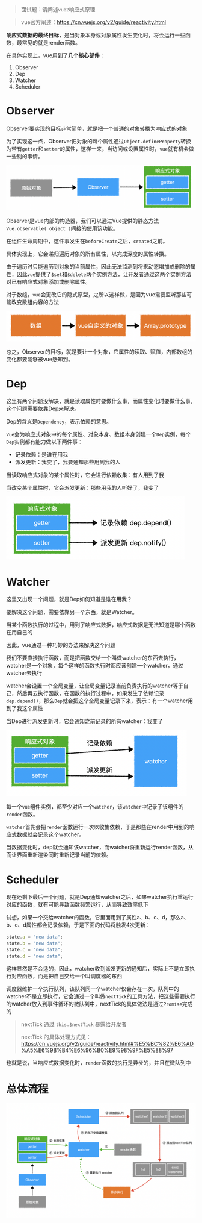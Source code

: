 > 面试题：请阐述`vue2`响应式原理

> vue官方阐述：https://cn.vuejs.org/v2/guide/reactivity.html

**响应式数据的最终目标**，是当对象本身或对象属性发生变化时，将会运行一些函数，最常见的就是render函数。

在具体实现上，vue用到了**几个核心部件**：

1. Observer
2. Dep
3. Watcher
4. Scheduler

# Observer

Observer要实现的目标非常简单，就是把一个普通的对象转换为响应式的对象

为了实现这一点，Observer把对象的每个属性通过`Object.defineProperty`转换为带有`getter`和`setter`的属性，这样一来，当访问或设置属性时，`vue`就有机会做一些别的事情。

<img src="./assets/20210226153448.png" alt="image-20210226153448807" style="zoom:50%;" />

Observer是vue内部的构造器，我们可以通过Vue提供的静态方法`Vue.observable( object )`间接的使用该功能。

在组件生命周期中，这件事发生在`beforeCreate`之后，`created`之前。

具体实现上，它会递归遍历对象的所有属性，以完成深度的属性转换。

由于遍历时只能遍历到对象的当前属性，因此无法监测到将来动态增加或删除的属性，因此`vue`提供了`$set`和`$delete`两个实例方法，让开发者通过这两个实例方法对已有响应式对象添加或删除属性。

对于数组，`vue`会更改它的隐式原型，之所以这样做，是因为vue需要监听那些可能改变数组内容的方法

<img src="./assets/20210226154624.png" alt="image-20210226154624015" style="zoom:50%;" />

总之，Observer的目标，就是要让一个对象，它属性的读取、赋值，内部数组的变化都要能够被vue感知到。

# Dep

这里有两个问题没解决，就是读取属性时要做什么事，而属性变化时要做什么事，这个问题需要依靠Dep来解决。

Dep的含义是`Dependency`，表示依赖的意思。

`Vue`会为响应式对象中的每个属性、对象本身、数组本身创建一个`Dep`实例，每个`Dep`实例都有能力做以下两件事：

- 记录依赖：是谁在用我
- 派发更新：我变了，我要通知那些用到我的人

当读取响应式对象的某个属性时，它会进行依赖收集：有人用到了我

当改变某个属性时，它会派发更新：那些用我的人听好了，我变了

<img src="./assets/20210226155852.png" alt="image-20210226155852964" style="zoom:50%;" />

# Watcher

这里又出现一个问题，就是Dep如何知道是谁在用我？

要解决这个问题，需要依靠另一个东西，就是Watcher。

当某个函数执行的过程中，用到了响应式数据，响应式数据是无法知道是哪个函数在用自己的

因此，vue通过一种巧妙的办法来解决这个问题

我们不要直接执行函数，而是把函数交给一个叫做watcher的东西去执行，watcher是一个对象，每个这样的函数执行时都应该创建一个watcher，通过watcher去执行

watcher会设置一个全局变量，让全局变量记录当前负责执行的watcher等于自己，然后再去执行函数，在函数的执行过程中，如果发生了依赖记录`dep.depend()`，那么`Dep`就会把这个全局变量记录下来，表示：有一个watcher用到了我这个属性

当Dep进行派发更新时，它会通知之前记录的所有watcher：我变了

<img src="./assets/20210226161404.png" alt="image-20210226161404327" style="zoom:50%;" />

每一个`vue`组件实例，都至少对应一个`watcher`，该`watcher`中记录了该组件的`render`函数。

`watcher`首先会把`render`函数运行一次以收集依赖，于是那些在render中用到的响应式数据就会记录这个watcher。

当数据变化时，dep就会通知该watcher，而watcher将重新运行render函数，从而让界面重新渲染同时重新记录当前的依赖。

# Scheduler

现在还剩下最后一个问题，就是Dep通知watcher之后，如果watcher执行重运行对应的函数，就有可能导致函数频繁运行，从而导致效率低下

试想，如果一个交给watcher的函数，它里面用到了属性a、b、c、d，那么a、b、c、d属性都会记录依赖，于是下面的代码将触发4次更新：

```js
state.a = "new data";
state.b = "new data";
state.c = "new data";
state.d = "new data";
```

这样显然是不合适的，因此，watcher收到派发更新的通知后，实际上不是立即执行对应函数，而是把自己交给一个叫调度器的东西

调度器维护一个执行队列，该队列同一个watcher仅会存在一次，队列中的watcher不是立即执行，它会通过一个叫做`nextTick`的工具方法，把这些需要执行的watcher放入到事件循环的微队列中，nextTick的具体做法是通过`Promise`完成的

> nextTick 通过 `this.$nextTick` 暴露给开发者
>
> nextTick 的具体处理方式见：https://cn.vuejs.org/v2/guide/reactivity.html#%E5%BC%82%E6%AD%A5%E6%9B%B4%E6%96%B0%E9%98%9F%E5%88%97

也就是说，当响应式数据变化时，`render`函数的执行是异步的，并且在微队列中

# 总体流程

![image-20210226163936839](./assets/20210226163936.png)

